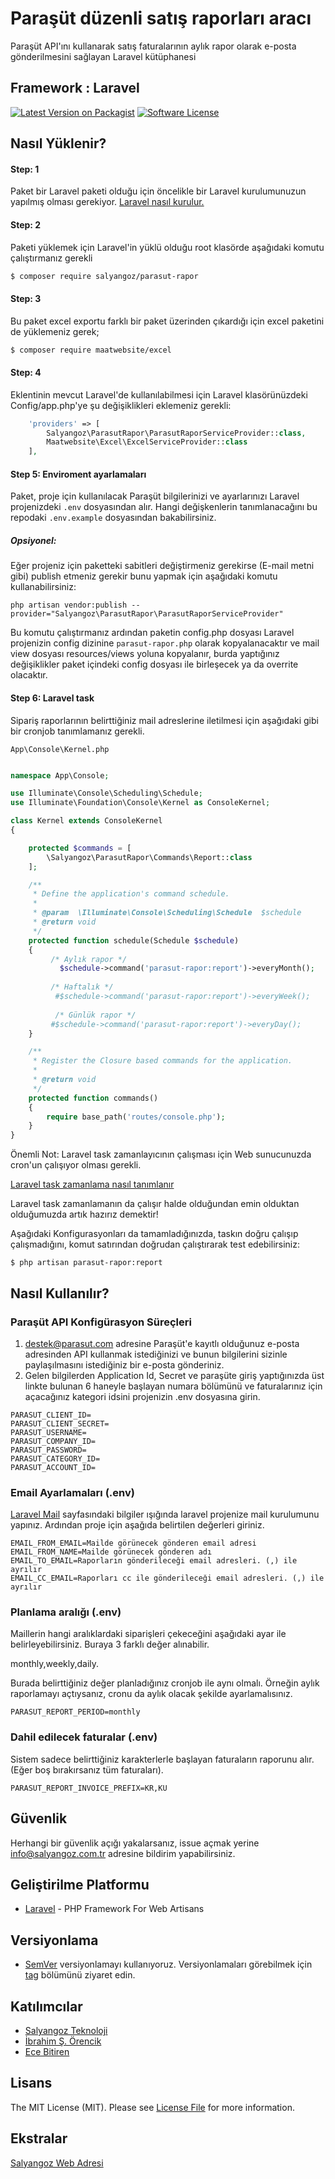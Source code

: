 # Paraşüt düzenli satış raporları aracı
Paraşüt API'ını kullanarak satış faturalarının aylık rapor olarak e-posta gönderilmesini sağlayan Laravel kütüphanesi
## Framework : Laravel

[![Latest Version on Packagist](https://img.shields.io/packagist/v/salyangoz/parasut-rapor.svg?style=flat-square)](https://packagist.org/packages/salyangoz/parasut-rapor)
[![Software License](https://img.shields.io/badge/license-MIT-brightgreen.svg?style=flat-square)](LICENSE.md)

## Nasıl Yüklenir?

#### Step: 1

Paket bir Laravel paketi olduğu için öncelikle bir Laravel kurulumunuzun yapılmış olması gerekiyor. [Laravel nasıl kurulur.]( https://laravel.com/docs/5.3/installation)

#### Step: 2 

Paketi yüklemek için Laravel'in yüklü olduğu root klasörde aşağıdaki komutu çalıştırmanız gerekli

``` bash
$ composer require salyangoz/parasut-rapor
```

#### Step: 3
Bu paket excel exportu farklı bir paket üzerinden çıkardığı için excel paketini de yüklemeniz gerek;

``` bash
$ composer require maatwebsite/excel
```

#### Step: 4

Eklentinin mevcut Laravel'de kullanılabilmesi için Laravel klasörünüzdeki Config/app.php'ye şu değişiklikleri eklemeniz gerekli:

```php
    'providers' => [
        Salyangoz\ParasutRapor\ParasutRaporServiceProvider::class,
        Maatwebsite\Excel\ExcelServiceProvider::class
    ],
```

#### Step 5: Enviroment ayarlamaları

Paket, proje için kullanılacak Paraşüt bilgilerinizi ve ayarlarınızı Laravel projenizdeki `.env` dosyasından alır. Hangi değişkenlerin tanımlanacağını bu repodaki `.env.example` dosyasından bakabilirsiniz.

##### Opsiyonel:

Eğer projeniz için paketteki sabitleri değiştirmeniz gerekirse (E-mail metni gibi) publish etmeniz gerekir bunu yapmak için aşağıdaki komutu kullanabilirsiniz:

``
php artisan vendor:publish --provider="Salyangoz\ParasutRapor\ParasutRaporServiceProvider"
``

Bu komutu çalıştırmanız ardından paketin config.php dosyası Laravel projenizin config dizinine `parasut-rapor.php` olarak kopyalanacaktır ve mail view dosyası resources/views yoluna kopyalanır, burda yaptığınız değişiklikler paket içindeki config dosyası ile birleşecek ya da overrite olacaktır.

#### Step 6: Laravel task

Sipariş raporlarının belirttiğiniz mail adreslerine iletilmesi için aşağıdaki gibi bir cronjob tanımlamanız gerekli. 

`App\Console\Kernel.php`

```php

namespace App\Console;

use Illuminate\Console\Scheduling\Schedule;
use Illuminate\Foundation\Console\Kernel as ConsoleKernel;

class Kernel extends ConsoleKernel
{

    protected $commands = [
        \Salyangoz\ParasutRapor\Commands\Report::class
    ];

    /**
     * Define the application's command schedule.
     *
     * @param  \Illuminate\Console\Scheduling\Schedule  $schedule
     * @return void
     */
    protected function schedule(Schedule $schedule)
    {
         /* Aylık rapor */
           $schedule->command('parasut-rapor:report')->everyMonth();
           
         /* Haftalık */
          #$schedule->command('parasut-rapor:report')->everyWeek();
          
          /* Günlük rapor */
         #$schedule->command('parasut-rapor:report')->everyDay();
    }

    /**
     * Register the Closure based commands for the application.
     *
     * @return void
     */
    protected function commands()
    {
        require base_path('routes/console.php');
    }
}
```

Önemli Not: Laravel task zamanlayıcının çalışması için Web sunucunuzda cron'un çalışıyor olması gerekli.

[Laravel task zamanlama nasıl tanımlanır](https://laravel.com/docs/5.3/scheduling)

Laravel task zamanlamanın da çalışır halde olduğundan emin olduktan olduğumuzda artık hazırız demektir!

Aşağıdaki Konfigurasyonları da tamamladığınızda, taskın doğru çalışıp çalışmadığını, komut satırından doğrudan çalıştırarak test edebilirsiniz:

``
$ php artisan parasut-rapor:report
``

## Nasıl Kullanılır?

### Paraşüt API Konfigürasyon Süreçleri
1. destek@parasut.com adresine Paraşüt'e kayıtlı olduğunuz e-posta adresinden API kullanmak istediğinizi ve bunun bilgilerini sizinle paylaşılmasını istediğiniz bir e-posta gönderiniz.
2. Gelen bilgilerden Application Id, Secret ve paraşüte giriş yaptığınızda üst linkte bulunan 6 haneyle başlayan numara bölümünü ve faturalarınız için açacağınız kategori idsini projenizin .env dosyasına girin.

```
PARASUT_CLIENT_ID=
PARASUT_CLIENT_SECRET=
PARASUT_USERNAME=
PARASUT_COMPANY_ID=
PARASUT_PASSWORD=
PARASUT_CATEGORY_ID=
PARASUT_ACCOUNT_ID=
```

### Email Ayarlamaları (.env)

[Laravel Mail](https://laravel.com/docs/5.3/mail) sayfasındaki bilgiler ışığında laravel projenize mail kurulumunu yapınız. Ardından proje için aşağıda belirtilen değerleri giriniz.

````
EMAIL_FROM_EMAIL=Mailde görünecek gönderen email adresi
EMAIL_FROM_NAME=Mailde görünecek gönderen adı
EMAIL_TO_EMAIL=Raporların gönderileceği email adresleri. (,) ile ayrılır
EMAIL_CC_EMAIL=Raporları cc ile gönderileceği email adresleri. (,) ile ayrılır

````
### Planlama aralığı (.env)

Maillerin hangi aralıklardaki siparişleri çekeceğini aşağıdaki ayar ile belirleyebilirsiniz. Buraya 3 farklı değer alınabilir.

monthly,weekly,daily.

Burada belirttiğiniz değer planladığınız cronjob ile aynı olmalı. Örneğin aylık raporlamayı açtıysanız, cronu da aylık olacak şekilde ayarlamalısınız.

````
PARASUT_REPORT_PERIOD=monthly

````

### Dahil edilecek faturalar (.env)

Sistem sadece belirttiğiniz karakterlerle başlayan faturaların raporunu alır. (Eğer boş bırakırsanız tüm faturaları).
````
PARASUT_REPORT_INVOICE_PREFIX=KR,KU
````

## Güvenlik

Herhangi bir güvenlik açığı yakalarsanız, issue açmak yerine info@salyangoz.com.tr adresine bildirim yapabilirsiniz.

## Geliştirilme Platformu

* [Laravel](www.laravel.com) - PHP Framework For Web Artisans

## Versiyonlama

* [SemVer](http://semver.org/) versiyonlamayı kullanıyoruz. Versiyonlamaları görebilmek için [tag](https://github.com/salyangoz/parasut-rapor/tags) bölümünü ziyaret edin.

## Katılımcılar

- [Salyangoz Teknoloji](https://github.com/salyangoz)
- [İbrahim Ş. Örencik](https://github.com/yedincisenol)
- [Ece Bitiren](https://github.com/ecuci)

## Lisans

The MIT License (MIT). Please see [License File](LICENSE.md) for more information.

## Ekstralar

[Salyangoz Web Adresi](https://www.salyangoz.com.tr)
